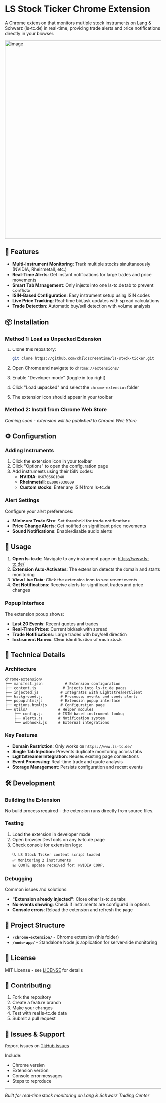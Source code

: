 # LS Stock Ticker Chrome Extension

A Chrome extension that monitors multiple stock instruments on Lang & Schwarz (ls-tc.de) in real-time, providing trade alerts and price notifications directly in your browser.

<img width="962" height="641" alt="image" src="https://github.com/user-attachments/assets/e774757a-bb21-4b15-a5d4-bf78a4f7e668" />


## 🚀 Features

- **Multi-Instrument Monitoring**: Track multiple stocks simultaneously (NVIDIA, Rheinmetall, etc.)
- **Real-Time Alerts**: Get instant notifications for large trades and price movements
- **Smart Tab Management**: Only injects into one ls-tc.de tab to prevent conflicts
- **ISIN-Based Configuration**: Easy instrument setup using ISIN codes
- **Live Price Tracking**: Real-time bid/ask updates with spread calculations
- **Trade Detection**: Automatic buy/sell detection with volume analysis

## 📦 Installation

### Method 1: Load as Unpacked Extension

1. Clone this repository:
   ```bash
   git clone https://github.com/childscreentime/ls-stock-ticker.git
   ```

2. Open Chrome and navigate to `chrome://extensions/`

3. Enable "Developer mode" (toggle in top right)

4. Click "Load unpacked" and select the `chrome-extension` folder

5. The extension icon should appear in your toolbar

### Method 2: Install from Chrome Web Store

*Coming soon - extension will be published to Chrome Web Store*

## ⚙️ Configuration

### Adding Instruments

1. Click the extension icon in your toolbar
2. Click "Options" to open the configuration page
3. Add instruments using their ISIN codes:
   - **NVIDIA**: `US67066G1040`
   - **Rheinmetall**: `DE0007030009`
   - **Custom stocks**: Enter any ISIN from ls-tc.de

### Alert Settings

Configure your alert preferences:
- **Minimum Trade Size**: Set threshold for trade notifications
- **Price Change Alerts**: Get notified on significant price movements
- **Sound Notifications**: Enable/disable audio alerts

## 🎯 Usage

1. **Open ls-tc.de**: Navigate to any instrument page on https://www.ls-tc.de/
2. **Extension Auto-Activates**: The extension detects the domain and starts monitoring
3. **View Live Data**: Click the extension icon to see recent events
4. **Get Notifications**: Receive alerts for significant trades and price changes

### Popup Interface

The extension popup shows:
- **Last 20 Events**: Recent quotes and trades
- **Real-Time Prices**: Current bid/ask with spread
- **Trade Notifications**: Large trades with buy/sell direction
- **Instrument Names**: Clear identification of each stock

## 🔧 Technical Details

### Architecture

```
chrome-extension/
├── manifest.json          # Extension configuration
├── content.js            # Injects into ls-tc.de pages
├── injected.js          # Integrates with LightstreamerClient
├── background.js        # Processes events and sends alerts
├── popup.html/js        # Extension popup interface
├── options.html/js      # Configuration page
└── utils/              # Helper modules
    ├── config.js       # ISIN-based instrument lookup
    ├── alerts.js       # Notification system
    └── webhooks.js     # External integrations
```

### Key Features

- **Domain Restriction**: Only works on `https://www.ls-tc.de/`
- **Single Tab Injection**: Prevents duplicate monitoring across tabs
- **LightStreamer Integration**: Reuses existing page connections
- **Event Processing**: Real-time trade and quote analysis
- **Storage Management**: Persists configuration and recent events

## 🛠️ Development

### Building the Extension

No build process required - the extension runs directly from source files.

### Testing

1. Load the extension in developer mode
2. Open browser DevTools on any ls-tc.de page
3. Check console for extension logs:
   ```
   🔍 LS Stock Ticker content script loaded
   ✅ Monitoring 2 instruments
   📊 QUOTE update received for: NVIDIA CORP.
   ```

### Debugging

Common issues and solutions:

- **"Extension already injected"**: Close other ls-tc.de tabs
- **No events showing**: Check if instruments are configured in options
- **Console errors**: Reload the extension and refresh the page

## 📁 Project Structure

- **`/chrome-extension/`** - Chrome extension (this folder)
- **`/node-app/`** - Standalone Node.js application for server-side monitoring

## 📄 License

MIT License - see [LICENSE](LICENSE) for details

## 🤝 Contributing

1. Fork the repository
2. Create a feature branch
3. Make your changes
4. Test with real ls-tc.de data
5. Submit a pull request

## 🐛 Issues & Support

Report issues on [GitHub Issues](https://github.com/childscreentime/ls-stock-ticker/issues)

Include:
- Chrome version
- Extension version
- Console error messages
- Steps to reproduce

---

*Built for real-time stock monitoring on Lang & Schwarz Trading Center*
